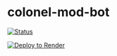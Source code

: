 # colonel-mod-bot

[![Status](https://img.shields.io/endpoint?url=https://colonel-mod-bot.onrender.com/badge&label=Status)](https://colonel-mod-bot.onrender.com/)

[![Deploy to Render](https://render.com/images/deploy-to-render-button.svg)](https://render.com/deploy?repo=https://github.com/GoobisMoobis/colonel-mod-bot)
